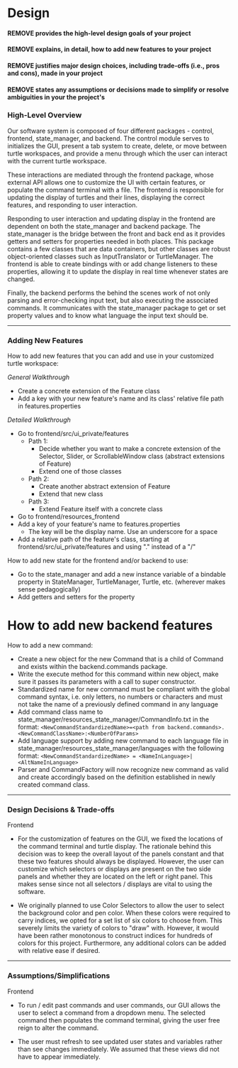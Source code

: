 # Design
#### REMOVE provides the high-level design goals of your project
#### REMOVE explains, in detail, how to add new features to your project
#### REMOVE justifies major design choices, including trade-offs (i.e., pros and cons), made in your project
#### REMOVE states any assumptions or decisions made to simplify or resolve ambiguities in your the project's 


### High-Level Overview
Our software system is composed of four different packages - control, frontend, state_manager, and backend. 
The control module serves to initializes the GUI, present a tab system to create, delete, or move between turtle workspaces, 
and provide a menu through which the user can interact with the current turtle workspace.

These interactions are mediated through the frontend package, whose external API allows one to customize the UI with certain features, 
or populate the command terminal with a file.
The frontend is responsible for updating the display of turtles and their lines, displaying the correct features, 
and responding to user interaction. 

Responding to user interaction and updating display in the frontend are dependent on both the state_manager and backend package.
The state_manager is the bridge between the front and back end as it provides getters and setters for properties needed in both places.
This package contains a few classes that are data containers, but other classes are robust object-oriented classes such as 
InputTranslator or TurtleManager. The frontend is able to create bindings with or add change listeners to these properties, 
allowing it to update the display in real time whenever states are changed.

Finally, the backend performs the behind the scenes work of not only parsing and error-checking input text, but also executing the 
associated commands. It communicates with the state_manager package to get or set property values and to know what language the input text should be.

--- 
### Adding New Features
How to add new features that you can add and use in your customized turtle workspace:

*General Walkthrough*
- Create a concrete extension of the Feature class
- Add a key with your new feature's name and its class' relative file path in features.properties

*Detailed Walkthrough*
- Go to frontend/src/ui_private/features
    - Path 1: 
        - Decide whether you want to make a concrete extension of the Selector, Slider, or ScrollableWindow class (abstract extensions of Feature)
        - Extend one of those classes
    - Path 2:
        - Create another abstract extension of Feature
        - Extend that new class
    - Path 3:
        - Extend Feature itself with a concrete class
- Go to frontend/resources_frontend
- Add a key of your feature's name to features.properties
    - The key will be the display name. Use an underscore for a space
- Add a relative path of the feature's class, starting at frontend/src/ui_private/features and using "." instead of a "/"

How to add new state for the frontend and/or backend to use:
- Go to the state_manager and add a new instance variable of a bindable property in StateManager, TurtleManager, Turtle, etc. (wherever makes sense pedagogically)
- Add getters and setters for the property

# How to add new backend features
How to add a new command:
- Create a new object for the new Command that is a child of Command and exists within the backend.commands package.
- Write the execute method for this command within new object, make sure it passes its parameters with a call to super constructor.
- Standardized name for new command must be compliant with the global command syntax, i.e. only letters, no numbers or characters
and must not take the name of a previously defined command in any language
- Add command class name to state_manager/resources_state_manager/CommandInfo.txt in the format:
    ```<NewCommandStandardizedName>=<path from backend.commands>.<NewCommandClassName>:<NumberOfParams>```
- Add language support by adding new command to each language file in state_manager/resources_state_manager/languages
with the following format:
    ```<NewCommandStandardizedName> = <NameInLanguage>|<AltNameInLanguage>```
- Parser and CommandFactory will now recognize new command as valid and create accordingly based on the definition established
in newly created command class.

--- 
### Design Decisions & Trade-offs

Frontend

- For the customization of features on the GUI, we fixed the locations of the command terminal and turtle display. The rationale
behind this decision was to keep the overall layout of the panels constant and that these two features should always be displayed.
However, the user can customize which selectors or displays are present on the two side panels and whether they are located on the
left or right panel. This makes sense since not all selectors / displays are vital to using the software.

- We originally planned to use Color Selectors to allow the user to select the background color and pen color. When these colors 
were required to carry indices, we opted for a set list of six colors to choose from. This severely limits the variety of colors 
to "draw" with. However, it would have been rather monotonous to construct indices for hundreds of colors for this project. 
Furthermore, any additional colors can be added with relative ease if desired.

--- 
### Assumptions/Simplifications

Frontend

- To run / edit past commands and user commands, our GUI allows the user to select a command from a dropdown menu. The 
selected command then populates the command terminal, giving the user free reign to alter the command. 

- The user must refresh to see updated user states and variables rather than see changes immediately. We assumed that 
these views did not have to appear immediately.
